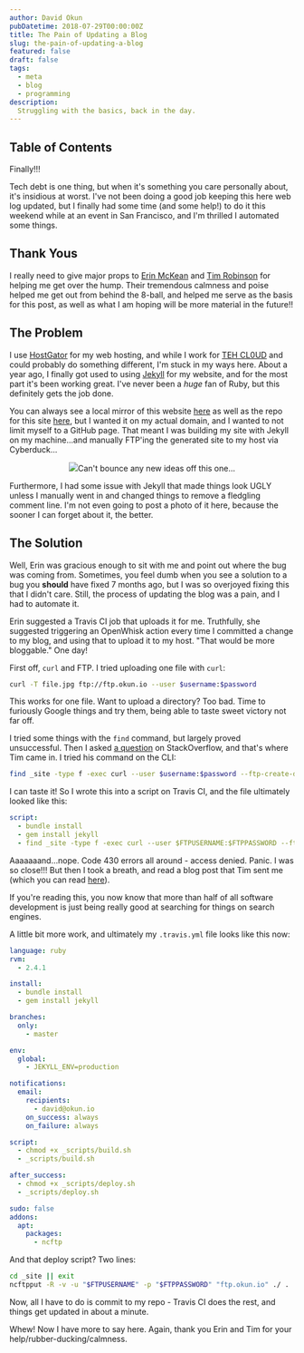 ```yaml
---
author: David Okun
pubDatetime: 2018-07-29T00:00:00Z
title: The Pain of Updating a Blog
slug: the-pain-of-updating-a-blog
featured: false
draft: false
tags:
  - meta
  - blog
  - programming
description:
  Struggling with the basics, back in the day.
---
```


## Table of Contents

Finally!!!

Tech debt is one thing, but when it's something you care personally about, it's insidious at worst. I've not been doing a good job keeping this here web log updated, but I finally had some time (and some help!) to do it this weekend while at an event in San Francisco, and I'm thrilled I automated some things.

## Thank Yous

I really need to give major props to [Erin McKean](https://twitter.com/emckean) and [Tim Robinson](https://twitter.com/timroexp) for helping me get over the hump. Their tremendous calmness and poise helped me get out from behind the 8-ball, and helped me serve as the basis for this post, as well as what I am hoping will be more material in the future!!

## The Problem

I use [HostGator](https://hostgator.com) for my web hosting, and while I work for [TEH CL0UD](https://www.ibm.com) and could probably do something different, I'm stuck in my ways here. About a year ago, I finally got used to using [Jekyll](https://jekyllrb.com) for my website, and for the most part it's been working great. I've never been a *huge* fan of Ruby, but this definitely gets the job done.

You can always see a local mirror of this website [here](https://dokun1.github.io) as well as the repo for this site [here](https://github.com/dokun1/dokun1.github.io), but I wanted it on my actual domain, and I wanted to not limit myself to a GitHub page. That meant I was building my site with Jekyll on my machine...and manually FTP'ing the generated site to my host via Cyberduck...

<p align="center">
    <img src="https://media.cyberduck.io/img/cyberduck-icon-384.png"/>Can't bounce any new ideas off this one...
</p>

Furthermore, I had some issue with Jekyll that made things look UGLY unless I manually went in and changed things to remove a fledgling comment line. I'm not even going to post a photo of it here, because the sooner I can forget about it, the better.

## The Solution

Well, Erin was gracious enough to sit with me and point out where the bug was coming from. Sometimes, you feel dumb when you see a solution to a bug you **should** have fixed 7 months ago, but I was so overjoyed fixing this that I didn't care. Still, the process of updating the blog was a pain, and I had to automate it.

Erin suggested a Travis CI job that uploads it for me. Truthfully, she suggested triggering an OpenWhisk action every time I committed a change to my blog, and using that to upload it to my host. "That would be more bloggable." One day!

First off, `curl` and FTP. I tried uploading one file with `curl`:

```bash
curl -T file.jpg ftp://ftp.okun.io --user $username:$password
```

This works for one file. Want to upload a directory? Too bad. Time to furiously Google things and try them, being able to taste sweet victory not far off.

I tried some things with the `find` command, but largely proved unsuccessful. Then I asked [a question](https://stackoverflow.com/questions/51575574/curl-ftp-for-directory-containing-files-and-directories#51581328) on StackOverflow, and that's where Tim came in. I tried his command on the CLI:

```bash
find _site -type f -exec curl --user $username:$password --ftp-create-dirs -T {} ftp://ftp.okun.io/{} \;
```

I can taste it! So I wrote this into a script on Travis CI, and the file ultimately looked like this:

```yml
script: 
  - bundle install
  - gem install jekyll
  - find _site -type f -exec curl --user $FTPUSERNAME:$FTPPASSWORD --ftp-create-dirs -T {} ftp://ftp.okun.io/{} \;
```

Aaaaaaand...nope. Code 430 errors all around - access denied. Panic. I was so close!!! But then I took a breath, and read a blog post that Tim sent me (which you can read [here](http://ajaykarwal.com/deploying-jekyll-using-travis-ci/)).

If you're reading this, you now know that more than half of all software development is just being really good at searching for things on search engines.

A little bit more work, and ultimately my `.travis.yml` file looks like this now:

```yml
language: ruby
rvm:
  - 2.4.1

install:
  - bundle install
  - gem install jekyll

branches:
  only:
    - master

env:
  global:
    - JEKYLL_ENV=production

notifications:
  email:
    recipients:
      - david@okun.io
    on_success: always
    on_failure: always

script:
  - chmod +x _scripts/build.sh
  - _scripts/build.sh

after_success:
  - chmod +x _scripts/deploy.sh
  - _scripts/deploy.sh

sudo: false
addons:
  apt:
    packages:
      - ncftp
```

And that deploy script? Two lines:

```bash
cd _site || exit
ncftpput -R -v -u "$FTPUSERNAME" -p "$FTPPASSWORD" "ftp.okun.io" ./ .
```

Now, all I have to do is commit to my repo - Travis CI does the rest, and things get updated in about a minute.

Whew! Now I have more to say here. Again, thank you Erin and Tim for your help/rubber-ducking/calmness.